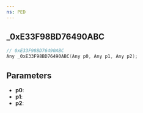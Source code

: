 ```yaml
---
ns: PED
---
```

## _0xE33F98BD76490ABC

```c
// 0xE33F98BD76490ABC
Any _0xE33F98BD76490ABC(Any p0, Any p1, Any p2);
```

## Parameters
* **p0**:
* **p1**:
* **p2**:
